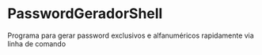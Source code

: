 # PasswordGeradorShell
Programa para gerar password exclusivos e alfanuméricos rapidamente via linha de comando
